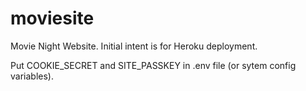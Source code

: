 # moviesite
Movie Night Website. Initial intent is for Heroku deployment.

Put COOKIE_SECRET and SITE_PASSKEY in .env file (or sytem config variables).
